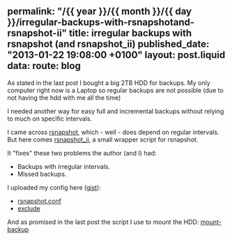 permalink: "/{{ year }}/{{ month }}/{{ day }}/irregular-backups-with-rsnapshotand-rsnapshot-ii"
title: irregular backups with rsnapshot (and rsnapshot_ii)
published_date: "2013-01-22 19:08:00 +0100"
layout: post.liquid
data:
  route: blog
---
As stated in the last post I bought a big 2TB HDD for backups. My only
computer right now is a Laptop so regular backups are not possible (due to not
having the hdd with me all the time)

I needed another way for easy full and incremental backups without relying to much on specific intervals.

I came across [rsnapshot][], which - well - does depend on regular intervals.
But here comes [rsnapshot_ii][], a small wrapper script for rsnapshot.

It "fixes" these two problems the author (and I) had:

* Backups with irregular intervals.
* Missed backups.

I uploaded my config here ([gist][]):

* [rsnapshot.conf][]
* [exclude][]

And as promised in the last post the script I use to mount the HDD: [mount-backup][]

[rsnapshot]: http://www.rsnapshot.org/
[rsnapshot_ii]: https://non7top.googlecode.com/svn/trunk/scripts/rsnapshot/rsnapshot_ii
[gist]: https://gist.github.com/4596749#file-rsnapshot-conf
[exclude]: https://gist.github.com/4596749#file-exclude
[mount-backup]: https://gist.github.com/4596749#file-mount-backup-sh
[rsnapshot.conf]: https://gist.github.com/4596749#file-rsnapshot-conf
